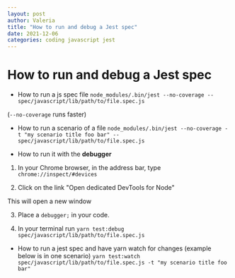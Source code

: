 ```yaml
---
layout: post
author: Valeria
title: "How to run and debug a Jest spec"
date: 2021-12-06
categories: coding javascript jest
---
```

# How to run and debug a Jest spec

- How to run a js spec file
`node_modules/.bin/jest --no-coverage -- spec/javascript/lib/path/to/file.spec.js`

(`--no-coverage` runs faster)

- How to run a scenario of a file
`node_modules/.bin/jest --no-coverage -t "my scenario title foo bar" -- spec/javascript/lib/path/to/file.spec.js`

- How to run it with the **debugger**
1) In your Chrome browser, in the address bar, type `chrome://inspect/#devices`

2) Click on the link "Open dedicated DevTools for Node"

This will open a new window

3) Place a `debugger;` in your code.

4) In your terminal run
`yarn test:debug  spec/javascript/lib/path/to/file.spec.js`


- How to run a jest spec and have yarn watch for changes (example below is in one scenario)
`yarn test:watch spec/javascript/lib/path/to/file.spec.js -t "my scenario title foo bar"`
